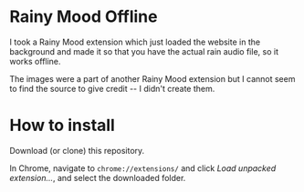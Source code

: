 Rainy Mood Offline
==================

I took a Rainy Mood extension which just loaded the website in the background and made it so that you have the actual
rain audio file, so it works offline.

The images were a part of another Rainy Mood extension but I cannot seem to find the source to give credit -- I didn't create them.


How to install
==============

Download (or clone) this repository.

In Chrome, navigate to `chrome://extensions/` and click *Load unpacked extension...*, and select the downloaded folder.